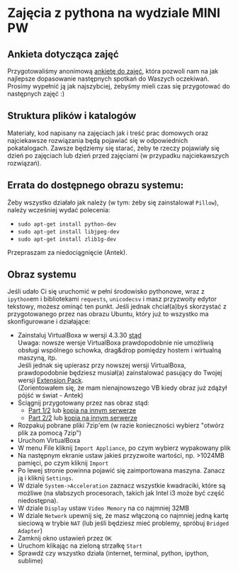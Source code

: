 # Zajęcia z pythona na wydziale MINI PW

## Ankieta dotycząca zajęć
Przygotowaliśmy anonimową [ankietę do zajęć](https://docs.google.com/a/daftcode.pl/forms/d/13qJGWxz4i0fEcJnwRee9mQAHR1rjrjsIPDA9G_leevg/viewform),
która pozwoli nam na jak najlepsze dopasowanie następnych spotkań do Waszych
oczekiwań. Prosimy wypełnić ją jak najszybciej, żebyśmy mieli czas się
przygotować do następnych zajęć :)

## Struktura plików i katalogów
Materiały, kod napisany na zajęciach jak i treść prac domowych oraz najciekawsze
rozwiązania będą pojawiać się w odpowiednich pokatalogach. Zawsze będziemy się
starać, żeby te rzeczy pojawiały się dzień po zajęciach lub dzień przed
zajęciami (w przypadku najciekawszych rozwiązań).

## Errata do dostępnego obrazu systemu:
Żeby wszystko działało jak należy (w tym: żeby się zainstalował `Pillow`),
należy wcześniej wydać polecenia:
- `sudo apt-get install python-dev`
- `sudo apt-get install libjpeg-dev`
- `sudo apt-get install zlib1g-dev`

Przepraszam za niedociągnięcie (Antek).

## Obraz systemu
Jeśli udało Ci się uruchomić w pełni środowisko pythonowe, wraz z `ipython`em i
bibliotekami `requests`, `unicodecsv` i masz przyzwoity edytor tekstowy, możesz
ominąć ten punkt. Jeśli jednak chciał(a)byś skorzystać z przygotowanego przez
nas obrazu Ubuntu, który już to wszystko ma skonfigurowane i działające:

- Zainstaluj VirtualBoxa w wersji 4.3.30
  [stąd](https://www.virtualbox.org/wiki/Download_Old_Builds_4_3)<br>
  Uwaga: nowsze wersje VirtualBoxa prawdopodobnie nie umożliwią obsługi
  wspólnego schowka, drag&drop pomiędzy hostem i wirtualną maszyną, itp.<br>
  Jeśli jednak się upierasz przy nowszej wersji VirtualBoxa, prawdopodobnie
  będziesz musiał(a) zainstalować pasujący do Twojej wersji
  [Extension Pack](https://www.virtualbox.org/wiki/Downloads).<br>
  (Zorientowałem się, że mam nienajnowszego VB kiedy obraz już zdążył pójść w świat - Antek)
- Ściągnij przygotowany przez nas obraz stąd:
    - [Part 1/2](http://we.tl/7y0PuG7zzs) lub [kopia na innym serwerze](https://copy.com/HQPazfqLcbKKtYGd)
    - [Part 2/2](http://we.tl/KbsQURCZtl) lub [kopia na innym serwerze](https://copy.com/KwGnOMtu6pRwuTTC)
- Rozpakuj pobrane pliki 7zip'em (w razie konieczności wybierz "otwórz plik za
  pomocą 7zip")
- Uruchom VirtualBoxa
- W menu File kliknij `Import Appliance`, po czym wybierz wypakowany plik
- Na następnym ekranie ustaw jakieś przyzwoite wartości, np. >1024MB pamięci,
  po czym kliknij `Import`
- Po lewej stronie powinna pojawić się zaimportowana maszyna. Zanacz ją i
  kliknij `Settings`.
- W dziale `System->Acceleration` zaznacz wszystkie kwadraciki, które są
  możliwe (na słabszych procesorach, takich jak Intel i3 może być część
  niedostępna).
- W dziale `Display` ustaw `Video Memory` na co najmniej 32MB
- W dziale `Network` upewnij się, że masz włączoną co najmniej jedną kartę
  sieciową w trybie `NAT` (lub jeśli będziesz mieć problemy, spróbuj `Bridged
  Adapter`)
- Zamknij okno ustawień przez `OK`
- Uruchom klikając na zieloną strzałkę `Start`
- Sprawdź czy wszystko działa (internet, terminal, python, ipython, sublime)
